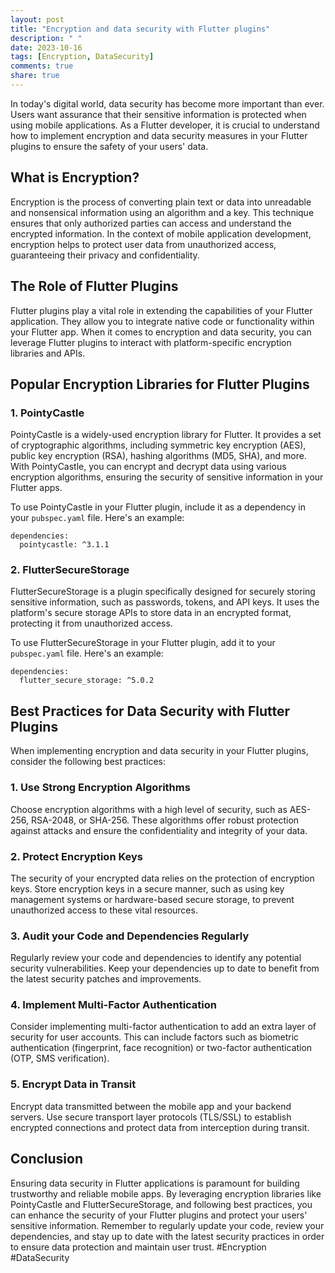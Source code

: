```yaml
---
layout: post
title: "Encryption and data security with Flutter plugins"
description: " "
date: 2023-10-16
tags: [Encryption, DataSecurity]
comments: true
share: true
---
```


In today's digital world, data security has become more important than ever. Users want assurance that their sensitive information is protected when using mobile applications. As a Flutter developer, it is crucial to understand how to implement encryption and data security measures in your Flutter plugins to ensure the safety of your users' data.

## What is Encryption?

Encryption is the process of converting plain text or data into unreadable and nonsensical information using an algorithm and a key. This technique ensures that only authorized parties can access and understand the encrypted information. In the context of mobile application development, encryption helps to protect user data from unauthorized access, guaranteeing their privacy and confidentiality.

## The Role of Flutter Plugins

Flutter plugins play a vital role in extending the capabilities of your Flutter application. They allow you to integrate native code or functionality within your Flutter app. When it comes to encryption and data security, you can leverage Flutter plugins to interact with platform-specific encryption libraries and APIs.

## Popular Encryption Libraries for Flutter Plugins

### 1. PointyCastle

PointyCastle is a widely-used encryption library for Flutter. It provides a set of cryptographic algorithms, including symmetric key encryption (AES), public key encryption (RSA), hashing algorithms (MD5, SHA), and more. With PointyCastle, you can encrypt and decrypt data using various encryption algorithms, ensuring the security of sensitive information in your Flutter apps.

To use PointyCastle in your Flutter plugin, include it as a dependency in your `pubspec.yaml` file. Here's an example:

```
dependencies:
  pointycastle: ^3.1.1
```

### 2. FlutterSecureStorage

FlutterSecureStorage is a plugin specifically designed for securely storing sensitive information, such as passwords, tokens, and API keys. It uses the platform's secure storage APIs to store data in an encrypted format, protecting it from unauthorized access.

To use FlutterSecureStorage in your Flutter plugin, add it to your `pubspec.yaml` file. Here's an example:

```
dependencies:
  flutter_secure_storage: ^5.0.2
```

## Best Practices for Data Security with Flutter Plugins

When implementing encryption and data security in your Flutter plugins, consider the following best practices:

### 1. Use Strong Encryption Algorithms

Choose encryption algorithms with a high level of security, such as AES-256, RSA-2048, or SHA-256. These algorithms offer robust protection against attacks and ensure the confidentiality and integrity of your data.

### 2. Protect Encryption Keys

The security of your encrypted data relies on the protection of encryption keys. Store encryption keys in a secure manner, such as using key management systems or hardware-based secure storage, to prevent unauthorized access to these vital resources.

### 3. Audit your Code and Dependencies Regularly

Regularly review your code and dependencies to identify any potential security vulnerabilities. Keep your dependencies up to date to benefit from the latest security patches and improvements.

### 4. Implement Multi-Factor Authentication

Consider implementing multi-factor authentication to add an extra layer of security for user accounts. This can include factors such as biometric authentication (fingerprint, face recognition) or two-factor authentication (OTP, SMS verification).

### 5. Encrypt Data in Transit

Encrypt data transmitted between the mobile app and your backend servers. Use secure transport layer protocols (TLS/SSL) to establish encrypted connections and protect data from interception during transit.

## Conclusion

Ensuring data security in Flutter applications is paramount for building trustworthy and reliable mobile apps. By leveraging encryption libraries like PointyCastle and FlutterSecureStorage, and following best practices, you can enhance the security of your Flutter plugins and protect your users' sensitive information. Remember to regularly update your code, review your dependencies, and stay up to date with the latest security practices in order to ensure data protection and maintain user trust. #Encryption #DataSecurity